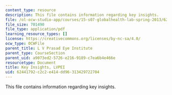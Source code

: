 ```yaml
---
content_type: resource
description: This file contains information regarding key insights.
file: /ol-ocw-studio-app/courses/15-s07-globalhealth-lab-spring-2013/62441792c2c2e414dd96313429722704_MIT15_S07S13_key_insig_lvp.pdf
file_size: 701490
file_type: application/pdf
learning_resource_types: []
license: https://creativecommons.org/licenses/by-nc-sa/4.0/
ocw_type: OCWFile
parent_title: L V Prasad Eye Institute
parent_type: CourseSection
parent_uid: a9073ed2-5726-e216-9189-c7ea6b4e466e
resourcetype: Document
title: Key Insights, LVPEI
uid: 62441792-c2c2-e414-dd96-313429722704
---
```

This file contains information regarding key insights.